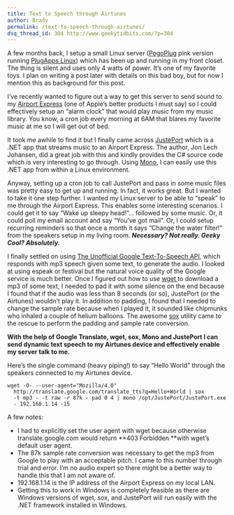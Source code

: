```yaml
---
title: Text to Speech through Airtunes
author: Brady
permalink: /text-to-speech-through-airtunes/
dsq_thread_id: 304 http://www.geekytidbits.com/?p=304
---
```


A few months back, I setup a small Linux server (<a href="http://www.pogoplug.com/" target="_blank">PogoPlug</a> pink version running <a href="http://plugapps.com/" target="_blank">PlugApps Linux</a>) which has been up and running in my front closet. The thing is silent and uses only 4 watts of power. It&#8217;s one of my favorite toys. I plan on writing a post later with details on this bad boy, but for now I mention this as background for this post.

I&#8217;ve recently wanted to figure out a way to get this server to send sound to my <a href="http://www.apple.com/airportexpress/" target="_blank">Airport Express</a> (one of Apple&#8217;s better products I must say) so I could effectively setup an &#8220;alarm clock&#8221; that would play music from my music library. You know, a cron job every morning at 6AM that blares my favorite music at me so I will get out of bed.

It took me awhile to find it but I finally came across <a href="http://nanocr.eu/software/justeport/" target="_blank">JustePort</a> which is a .NET app that streams music to an Airport Express. The author, Jon Lech Johansen, did a great job with this and kindly provides the C# source code which is very interesting to go through. Using <a href="http://www.mono-project.com/Main_Page" target="_blank">Mono</a>, I can easily use this .NET app from within a Linux environment.

Anyway, setting up a cron job to call JustePort and pass in some music files was pretty easy to get up and running. In fact, it works great. But I wanted to take it one step further. I wanted my Linux server to be able to &#8220;speak&#8221; to me through the Airport Express. This enables some interesting scenarios. I could get it to say &#8220;Wake up sleepy head!&#8221;&#8230; followed by some music. Or, it could poll my email account and say &#8220;You&#8217;ve got mail&#8221;. Or, I could setup recurring reminders so that once a month it says &#8220;Change the water filter!&#8221; from the speakers setup in my living room. **_Necessary? Not really. Geeky Cool? Absolutely._**

I finally settled on using [The Unofficial Google Text-To-Speech API][1], which responds with mp3 speech given some text, to generate the audio. I looked at using espeak or festival but the natural voice quality of the Google service is much better. Once I figured out how to use <a href="http://www.gnu.org/software/wget/" target="_blank">wget </a>to download a mp3 of some text, I needed to pad it with some silence on the end because I found that if the audio was less than 8 seconds (or so), JustePort (or the Airtunes) wouldn&#8217;t play it. In addition to padding, I found that I needed to change the sample rate because when I played it, it sounded like chipmunks who inhaled a couple of helium balloons. The awesome <a href="http://sox.sourceforge.net/" target="_blank">sox</a> utility came to the rescue to perform the padding and sample rate conversion.

**With the help of Google Translate, wget, sox, Mono and JustePort I can send dynamic text speech to my Airtunes device and effectively enable my server talk to me.**

Here&#8217;s the single command (heavy piping!) to say &#8220;Hello World&#8221; through the speakers connected to my Airtunes device.

```shell
wget -O- --user-agent="Mozilla/4.0"
  http://translate.google.com/translate_tts?q=Hello+World | sox
  -t mp3 - -t raw -r 87k - pad 0 4 | mono /opt/JustePort/JustePort.exe
  - 192.168.1.14 -15
```

A few notes:

* I had to explicitly set the user agent with wget because otherwise translate.google.com would return **403 Forbidden **with wget&#8217;s default user agent.
* The 87k sample rate conversion was necessary to get the mp3 from Google to play with an acceptable pitch. I came to this number through trial and error. I&#8217;m no audio expert so there might be a better way to handle this that I am not aware of.
* 192.168.1.14 is the IP address of the Airport Express on my local LAN.
* Getting this to work in Windows is completely feasible as there are Windows versions of wget, sox, and JustePort will run easily with the .NET framework installed in Windows.

[1]: http://techcrunch.com/2009/12/14/the-unofficial-google-text-to-speech-api/
